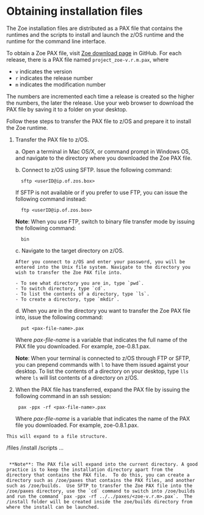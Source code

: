 # Obtaining installation files

The Zoe installation files are distributed as a PAX file that contains the runtimes and the scripts to install and launch the z/OS runtime and the runtime for the command line interface.

To obtain a Zoe PAX file, visit [Zoe download page](https://github.com/gizafoundation/Downloads/releases) in GitHub. For each release, there is a PAX file named `project_zoe-v.r.m.pax`, where

* `v` indicates the version
* `r` indicates the release number
* `m` indicates the modification number

The numbers are incremented each time a release is created so the higher the numbers, the later the release. Use your web browser to download the PAX file by saving it to a folder on your desktop.

Follow these steps to transfer the PAX file to z/OS and prepare it to install the Zoe runtime.

1. Transfer the PAX file to z/OS.

   a. Open a terminal in Mac OS/X, or command prompt in Windows OS, and navigate to the directory where you downloaded the Zoe PAX file.

   b. Connect to z/OS using SFTP. Issue the following command:

   ```text
     sftp <userID@ip.of.zos.box>
   ```

   If SFTP is not available or if you prefer to use FTP, you can issue the following command instead:

   ```text
     ftp <userID@ip.of.zos.box>
   ```

   **Note**: When you use FTP, switch to binary file transfer mode by issuing the following command:

   ```text
     bin
   ```

   c. Navigate to the target directory on z/OS.

   ```text
   After you connect to z/OS and enter your password, you will be entered into the Unix file system. Navigate to the directory you wish to transfer the Zoe PAX file into.

   - To see what directory you are in, type `pwd`.
   - To switch directory, type `cd`.
   - To list the contents of a directory, type `ls`.
   - To create a directory, type `mkdir`.   
   ```

   d. When you are in the directory you want to transfer the Zoe PAX file into, issue the following command:

   ```text
     put <pax-file-name>.pax
   ```

   Where _pax-file-name_ is a variable that indicates the full name of the PAX file you downloaded. For example, zoe-0.8.1.pax.

   **Note**: When your terminal is connected to z/OS through FTP or SFTP, you can prepend commands with `l` to have them issued against your desktop. To list the contents of a directory on your desktop, type `lls` where `ls` will list contents of a directory on z/OS.

2. When the PAX file has transferred, expand the PAX file by issuing the following command in an ssh session:

   ```text
    pax -ppx -rf <pax-file-name>.pax
   ```

   Where _pax-file-name_ is a variable that indicates the name of the PAX file you downloaded. For example, zoe-0.8.1.pax.

```text
This will expand to a file structure.

```
  /files
  /install
  /scripts
  ...
```

 **Note**: The PAX file will expand into the current directory. A good practice is to keep the installation directory apart from the directory that contains the PAX file.  To do this, you can create a directory such as /zoe/paxes that contains the PAX files, and another such as /zoe/builds.  Use SFTP to transfer the Zoe PAX file into the /zoe/paxes directory, use the `cd` command to switch into /zoe/builds and run the command `pax -ppx -rf ../../paxes/<zoe-v.r.m>.pax`.  The /install folder will be created inside the zoe/builds directory from where the install can be launched.
```

